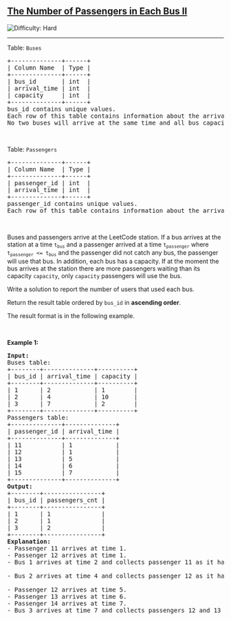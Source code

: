 <h2><a href="https://leetcode.com/problems/the-number-of-passengers-in-each-bus-ii">The Number of Passengers in Each Bus II</a></h2> <img src='https://img.shields.io/badge/Difficulty-Hard-red' alt='Difficulty: Hard' /><hr><p>Table: <code>Buses</code></p>

<pre>
+--------------+------+
| Column Name  | Type |
+--------------+------+
| bus_id       | int  |
| arrival_time | int  |
| capacity     | int  |
+--------------+------+
bus_id contains unique values.
Each row of this table contains information about the arrival time of a bus at the LeetCode station and its capacity (the number of empty seats it has).
No two buses will arrive at the same time and all bus capacities will be positive integers.
</pre>

<p>&nbsp;</p>

<p>Table: <code>Passengers</code></p>

<pre>
+--------------+------+
| Column Name  | Type |
+--------------+------+
| passenger_id | int  |
| arrival_time | int  |
+--------------+------+
passenger_id contains unique values.
Each row of this table contains information about the arrival time of a passenger at the LeetCode station.
</pre>

<p>&nbsp;</p>

<p>Buses and passengers arrive at the LeetCode station. If a bus arrives at the station at a time <code>t<sub>bus</sub></code> and a passenger arrived at a time <code>t<sub>passenger</sub></code> where <code>t<sub>passenger</sub> &lt;= t<sub>bus</sub></code> and the passenger did not catch any bus, the passenger will use that bus. In addition, each bus has a capacity. If at the moment the bus arrives at the station there are more passengers waiting than its capacity <code>capacity</code>, only <code>capacity</code> passengers will use the bus.</p>

<p>Write a solution&nbsp;to report the number of users that used each bus.</p>

<p>Return the result table ordered by <code>bus_id</code> in <strong>ascending order</strong>.</p>

<p>The result format is in the following example.</p>

<p>&nbsp;</p>
<p><strong class="example">Example 1:</strong></p>

<pre>
<strong>Input:</strong> 
Buses table:
+--------+--------------+----------+
| bus_id | arrival_time | capacity |
+--------+--------------+----------+
| 1      | 2            | 1        |
| 2      | 4            | 10       |
| 3      | 7            | 2        |
+--------+--------------+----------+
Passengers table:
+--------------+--------------+
| passenger_id | arrival_time |
+--------------+--------------+
| 11           | 1            |
| 12           | 1            |
| 13           | 5            |
| 14           | 6            |
| 15           | 7            |
+--------------+--------------+
<strong>Output:</strong> 
+--------+----------------+
| bus_id | passengers_cnt |
+--------+----------------+
| 1      | 1              |
| 2      | 1              |
| 3      | 2              |
+--------+----------------+
<strong>Explanation:</strong> 
- Passenger 11 arrives at time 1.
- Passenger 12 arrives at time 1.
- Bus 1 arrives at time 2 and collects passenger 11 as it has one empty seat.

- Bus 2 arrives at time 4 and collects passenger 12 as it has ten empty seats.

- Passenger 12 arrives at time 5.
- Passenger 13 arrives at time 6.
- Passenger 14 arrives at time 7.
- Bus 3 arrives at time 7 and collects passengers 12 and 13 as it has two empty seats.
</pre>

